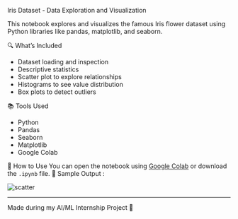 Iris Dataset - Data Exploration and Visualization

This notebook explores and visualizes the famous Iris flower dataset using Python libraries like pandas, matplotlib, and seaborn.

🔍 What’s Included
- Dataset loading and inspection
- Descriptive statistics
- Scatter plot to explore relationships
- Histograms to see value distribution
- Box plots to detect outliers

📚 Tools Used
- Python
- Pandas
- Seaborn
- Matplotlib
- Google Colab

📁 How to Use
You can open the notebook using [Google Colab](https://colab.research.google.com/) or download the `.ipynb` file.
📸 Sample Output :


![scatter](https://upload.wikimedia.org/wikipedia/commons/5/56/Iris_dataset_scatterplot.svg)

---
Made during my AI/ML Internship Project 🌱
